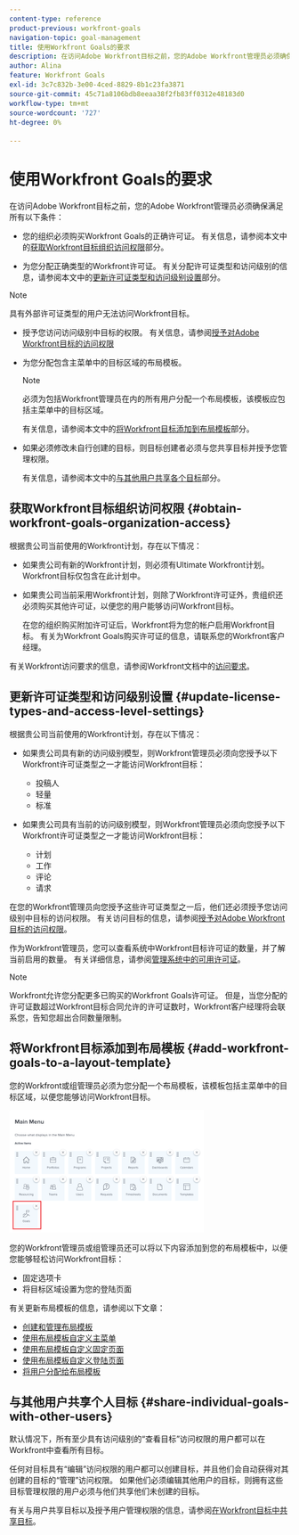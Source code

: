 ```yaml
---
content-type: reference
product-previous: workfront-goals
navigation-topic: goal-management
title: 使用Workfront Goals的要求
description: 在访问Adobe Workfront目标之前，您的Adobe Workfront管理员必须确保满足某些条件。
author: Alina
feature: Workfront Goals
exl-id: 3c7c832b-3e00-4ced-8829-8b1c23fa3871
source-git-commit: 45c71a8106bdb8eeaa38f2fb83ff0312e48183d0
workflow-type: tm+mt
source-wordcount: '727'
ht-degree: 0%

---
```


# 使用Workfront Goals的要求

在访问Adobe Workfront目标之前，您的Adobe Workfront管理员必须确保满足所有以下条件：

<!--drafted for P&P - replace the first bullet with this one when licensing changes: 
* Your company must purchase the correct Adobe Worfront plan or Adobe Workfront Goal license. For information, see the section [Obtain Workfront Goals organization access](#obtain-workfront-goals-organization-access)in this article.-->

* 您的组织必须购买Workfront Goals的正确许可证。 有关信息，请参阅本文中的[获取Workfront目标组织访问权限](#obtain-workfront-goals-organization-access)部分。

* 为您分配正确类型的Workfront许可证。 有关分配许可证类型和访问级别的信息，请参阅本文中的[更新许可证类型和访问级别设置](#update-license-types-and-access-level-settings)部分。

>[!NOTE]
>
>具有外部许可证类型的用户无法访问Workfront目标。

* 授予您访问访问级别中目标的权限。 有关信息，请参阅[授予对Adobe Workfront目标的访问权限](../../administration-and-setup/add-users/configure-and-grant-access/grant-access-goals.md)

* 为您分配包含主菜单中的目标区域的布局模板。

  >[!NOTE]
  >
  >必须为包括Workfront管理员在内的所有用户分配一个布局模板，该模板应包括主菜单中的目标区域。

  有关信息，请参阅本文中的[将Workfront目标添加到布局模板](#add-workfront-goals-to-a-layout-template)部分。

* 如果必须修改未自行创建的目标，则目标创建者必须与您共享目标并授予您管理权限。

  有关信息，请参阅本文中的[与其他用户共享各个目标](#share-individual-goals-with-other-users)部分。

## 获取Workfront目标组织访问权限 {#obtain-workfront-goals-organization-access}


根据贵公司当前使用的Workfront计划，存在以下情况：

* 如果贵公司有新的Workfront计划，则必须有Ultimate Workfront计划。 Workfront目标仅包含在此计划中。

* 如果贵公司当前采用Workfront计划，则除了Workfront许可证外，贵组织还必须购买其他许可证，以便您的用户能够访问Workfront目标。

  在您的组织购买附加许可证后，Workfront将为您的帐户启用Workfront目标。 有关为Workfront Goals购买许可证的信息，请联系您的Workfront客户经理。

有关Workfront访问要求的信息，请参阅Workfront文档中的[访问要求](/help/quicksilver/administration-and-setup/add-users/access-levels-and-object-permissions/access-level-requirements-in-documentation.md)。

## 更新许可证类型和访问级别设置  {#update-license-types-and-access-level-settings}

根据贵公司当前使用的Workfront计划，存在以下情况：

* 如果贵公司具有新的访问级别模型，则Workfront管理员必须向您授予以下Workfront许可证类型之一才能访问Workfront目标：

   * 投稿人
   * 轻量
   * 标准

* 如果贵公司具有当前的访问级别模型，则Workfront管理员必须向您授予以下Workfront许可证类型之一才能访问Workfront目标：

   * 计划
   * 工作
   * 评论
   * 请求

在您的Workfront管理员向您授予这些许可证类型之一后，他们还必须授予您访问级别中目标的访问权限。 有关访问目标的信息，请参阅[授予对Adobe Workfront目标的访问权限](../../administration-and-setup/add-users/configure-and-grant-access/grant-access-goals.md)。

作为Workfront管理员，您可以查看系统中Workfront目标许可证的数量，并了解当前启用的数量。 有关详细信息，请参阅[管理系统中的可用许可证](../../administration-and-setup/get-started-wf-administration/manage-available-licenses-in-your-system.md)。

>[!NOTE]
>
>Workfront允许您分配更多已购买的Workfront Goals许可证。 但是，当您分配的许可证数超过Workfront目标合同允许的许可证数时，Workfront客户经理将会联系您，告知您超出合同数量限制。

## 将Workfront目标添加到布局模板 {#add-workfront-goals-to-a-layout-template}

您的Workfront或组管理员必须为您分配一个布局模板，该模板包括主菜单中的目标区域，以便您能够访问Workfront目标。

![布局模板](assets/layout-template-align-highlighted-350x220.png)

您的Workfront管理员或组管理员还可以将以下内容添加到您的布局模板中，以便您能够轻松访问Workfront目标：

* 固定选项卡
* 将目标区域设置为您的登陆页面

有关更新布局模板的信息，请参阅以下文章：

* [创建和管理布局模板](../../administration-and-setup/customize-workfront/use-layout-templates/create-and-manage-layout-templates.md)
* [使用布局模板自定义主菜单](../../administration-and-setup/customize-workfront/use-layout-templates/customize-main-menu.md)
* [使用布局模板自定义固定页面](../../administration-and-setup/customize-workfront/use-layout-templates/customize-pinned-pages.md)
* [使用布局模板自定义登陆页面](../../administration-and-setup/customize-workfront/use-layout-templates/customize-landing-page.md)
* [将用户分配给布局模板](../../administration-and-setup/customize-workfront/use-layout-templates/assign-users-to-layout-template.md)

## 与其他用户共享个人目标 {#share-individual-goals-with-other-users}

默认情况下，所有至少具有访问级别的“查看目标”访问权限的用户都可以在Workfront中查看所有目标。

任何对目标具有“编辑”访问权限的用户都可以创建目标，并且他们会自动获得对其创建的目标的“管理”访问权限。 如果他们必须编辑其他用户的目标，则拥有这些目标管理权限的用户必须与他们共享他们未创建的目标。

有关与用户共享目标以及授予用户管理权限的信息，请参阅[在Workfront目标中共享目标](../../workfront-goals/workfront-goals-settings/share-a-goal.md)。
